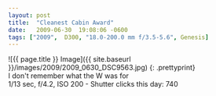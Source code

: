 ```yaml
---
layout: post
title:  "Cleanest Cabin Award"
date:   2009-06-30  19:08:06 -0600
tags: ["2009",  D300, "18.0-200.0 mm f/3.5-5.6", Genesis]
---
```

![{{ page.title }} Image]({{ site.baseurl }}/images/2009/2009_0630_DSC9563.jpg)
{: .prettyprint}  
I don't remember what the W was for  
1/13 sec, f/4.2, ISO 200 - Shutter clicks this day: 740